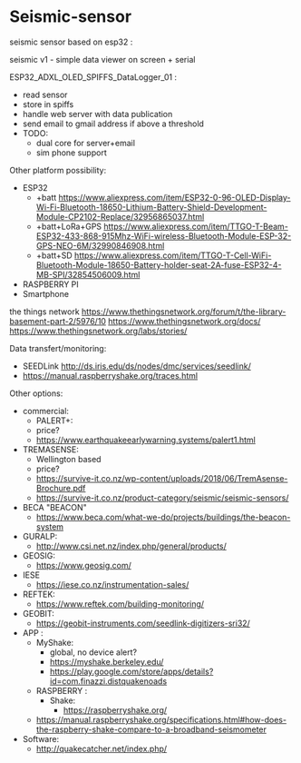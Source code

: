 # Seismic-sensor

seismic sensor based on esp32 :

seismic v1 - simple data viewer on screen + serial

ESP32_ADXL_OLED_SPIFFS_DataLogger_01 :
  - read sensor 
  - store in spiffs 
  - handle web server with data publication 
  - send email to gmail address if above a threshold
  - TODO:
    - dual core for server+email
    - sim phone support

Other platform possibility:
  - ESP32
  	- +batt https://www.aliexpress.com/item/ESP32-0-96-OLED-Display-Wi-Fi-Bluetooth-18650-Lithium-Battery-Shield-Development-Module-CP2102-Replace/32956865037.html
	- +batt+LoRa+GPS https://www.aliexpress.com/item/TTGO-T-Beam-ESP32-433-868-915Mhz-WiFi-wireless-Bluetooth-Module-ESP-32-GPS-NEO-6M/32990846908.html
	- +batt+SD https://www.aliexpress.com/item/TTGO-T-Cell-WiFi-Bluetooth-Module-18650-Battery-holder-seat-2A-fuse-ESP32-4-MB-SPI/32854506009.html
  - RASPBERRY PI
  - Smartphone

the things network
https://www.thethingsnetwork.org/forum/t/the-library-basement-part-2/5976/10
https://www.thethingsnetwork.org/docs/
https://www.thethingsnetwork.org/labs/stories/
	
Data transfert/monitoring:
  - SEEDLink http://ds.iris.edu/ds/nodes/dmc/services/seedlink/
  - https://manual.raspberryshake.org/traces.html
	
Other options:
  - commercial:
    - PALERT+:
    - price?
    - https://www.earthquakeearlywarning.systems/palert1.html
  - TREMASENSE:
    - Wellington based
    - price?
    - https://survive-it.co.nz/wp-content/uploads/2018/06/TremAsense-Brochure.pdf
    - https://survive-it.co.nz/product-category/seismic/seismic-sensors/
  - BECA "BEACON"
    - https://www.beca.com/what-we-do/projects/buildings/the-beacon-system
  - GURALP:
    - http://www.csi.net.nz/index.php/general/products/
  - GEOSIG:
    - https://www.geosig.com/
  - IESE
    - https://iese.co.nz/instrumentation-sales/
  - REFTEK:
    - https://www.reftek.com/building-monitoring/
  - GEOBIT:
    - https://geobit-instruments.com/seedlink-digitizers-sri32/
  - APP :
    - MyShake:
      - global, no device alert?
      - https://myshake.berkeley.edu/
      - https://play.google.com/store/apps/details?id=com.finazzi.distquakenoads
    - RASPBERRY :
      - Shake:
        - https://raspberryshake.org/
	- https://manual.raspberryshake.org/specifications.html#how-does-the-raspberry-shake-compare-to-a-broadband-seismometer
  - Software:
    - http://quakecatcher.net/index.php/
		
